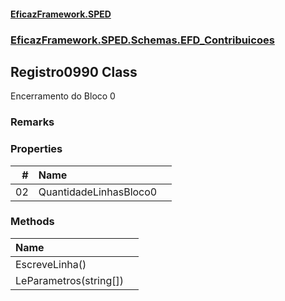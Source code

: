 #### [EficazFramework.SPED](EficazFrameworkSPED.md 'EficazFramework SPED')
### [EficazFramework.SPED.Schemas.EFD_Contribuicoes](EficazFramework.SPED.Schemas.EFD_Contribuicoes.md 'EficazFramework.SPED.Schemas.EFD_Contribuicoes')

## Registro0990 Class

Encerramento do Bloco 0

### Remarks
### Properties

| # | Name | |
| ---: | :--- | :--- |
| 02 | QuantidadeLinhasBloco0 |  |
### Methods

| Name | |
| :--- | :--- |
| EscreveLinha() |  |
| LeParametros(string[]) |  |
